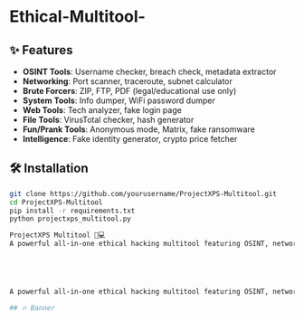 # Ethical-Multitool-

## ✨ Features

- **OSINT Tools**: Username checker, breach check, metadata extractor
- **Networking**: Port scanner, traceroute, subnet calculator
- **Brute Forcers**: ZIP, FTP, PDF (legal/educational use only)
- **System Tools**: Info dumper, WiFi password dumper
- **Web Tools**: Tech analyzer, fake login page
- **File Tools**: VirusTotal checker, hash generator
- **Fun/Prank Tools**: Anonymous mode, Matrix, fake ransomware
- **Intelligence**: Fake identity generator, crypto price fetcher

## 🛠 Installation

```bash
git clone https://github.com/yourusername/ProjectXPS-Multitool.git
cd ProjectXPS-Multitool
pip install -r requirements.txt
python projectxps_multitool.py

ProjectXPS Multitool 🧠💻
A powerful all-in-one ethical hacking multitool featuring OSINT, networking, brute forcers, system utilities, and fun hacker pranks — all in a single file!





A powerful all-in-one ethical hacking multitool featuring OSINT, networking, brute forcers, system utilities, and fun hacker pranks — all in a single file!

## 🔥 Banner


